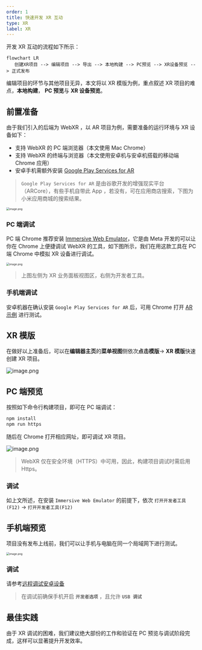 ```yaml
---
order: 1
title: 快速开发 XR 互动
type: XR
label: XR
---
```


开发 XR 互动的流程如下所示：

```mermaid
flowchart LR
   创建XR项目 --> 编辑项目 --> 导出 --> 本地构建 --> PC预览 --> XR设备预览 --> 正式发布
```

编辑项目的环节与其他项目无异，本文将以 XR 模版为例，重点叙述 XR 项目的难点，**本地构建**， **PC 预览**与 **XR 设备预览**。

## 前置准备

由于我们引入的后端为 WebXR ，以 AR 项目为例，需要准备的运行环境与 XR 设备如下：

- 支持 WebXR 的 PC 端浏览器（本文使用 Mac Chrome）
- 支持 WebXR 的终端与浏览器（本文使用安卓机与安卓机搭载的移动端 Chrome 应用）
- 安卓手机需额外安装 [Google Play Services for AR](https://play.google.com/store/apps/details?id=com.google.ar.core&hl=en_US&pli=1)

> `Google Play Services for AR` 是由谷歌开发的增强现实平台（ARCore），有些手机自带此 App ，若没有，可在应用商店搜索，下图为小米应用商城的搜索结果。

<img src="https://mdn.alipayobjects.com/huamei_yo47yq/afts/img/A*1piTR6lx8T8AAAAAAAAAAAAADhuCAQ/original" alt="image.png" style="zoom:50%;" />

### PC 端调试

PC 端 Chrome 推荐安装 [Immersive Web Emulator](https://chromewebstore.google.com/detail/immersive-web-emulator/cgffilbpcibhmcfbgggfhfolhkfbhmik)，它是由 Meta 开发的可以让你在 Chrome 上便捷调试 WebXR 的工具，如下图所示，我们在用这款工具在 PC 端 Chrome 中模拟 XR 设备进行调试。

<img src="https://mdn.alipayobjects.com/huamei_yo47yq/afts/img/A*KR_rQq3sSY4AAAAAAAAAAAAADhuCAQ/original" alt="image.png" style="zoom:50%;" />

> 上图左侧为 XR 业务面板视图区，右侧为开发者工具。

### 手机端调试

安卓机器在确认安装 `Google Play Services for AR` 后，可用 Chrome 打开 [AR 示例](https://immersive-web.github.io/webxr-samples/immersive-ar-session.html) 进行测试。

## XR 模版

在做好以上准备后，可以在**编辑器主页**的**菜单视图**侧依次**点击模版**-> **XR 模版**快速创建 XR 项目。

<img src="https://mdn.alipayobjects.com/huamei_yo47yq/afts/img/A*du7MS4eTWkgAAAAAAAAAAAAADhuCAQ/original" alt="image.png"  />

## PC 端预览

按照如下命令行构建项目，即可在 PC 端调试：

```bash
npm install
npm run https
```

随后在 Chrome 打开相应网址，即可调试 XR 项目。

<img src="https://mdn.alipayobjects.com/huamei_yo47yq/afts/img/A*4rqLS51t6DoAAAAAAAAAAAAADhuCAQ/original" alt="image.png"  />

> WebXR 仅在安全环境（HTTPS）中可用，因此，构建项目调试时需启用 Https。

### 调试

如上文所述，在安装 `Immersive Web Emulator` 的前提下，依次 `打开开发者工具(F12)` -> `打开开发者工具(F12)`

## 手机端预览

项目没有发布上线前，我们可以让手机与电脑在同一个局域网下进行测试。

<img src="https://mdn.alipayobjects.com/huamei_yo47yq/afts/img/A*YGikQ6UhL5oAAAAAAAAAAAAADhuCAQ/original" alt="image.png" style="zoom:50%;" />

### 调试

请参考[远程调试安卓设备](https://developer.chrome.com/docs/devtools/remote-debugging?hl=zh-cn)

> 在调试前确保手机开启 **`开发者选项`** ，且允许 **`USB 调试`**

## 最佳实践

由于 XR 调试的困难，我们建议绝大部份的工作和验证在 PC 预览与调试阶段完成，这样可以显著提升开发效率。
